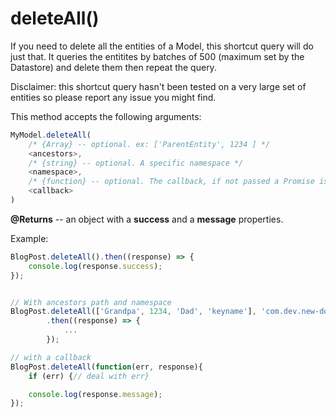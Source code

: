 # deleteAll\(\)

If you need to delete all the entities of a Model, this shortcut query will do just that. It queries the entitites by batches of 500 \(maximum set by the Datastore\) and delete them then repeat the query.

Disclaimer: this shortcut query hasn't been tested on a very large set of entities so please report any issue you might find.

This method accepts the following arguments:

```javascript
MyModel.deleteAll(
    /* {Array} -- optional. ex: ['ParentEntity', 1234 ] */
    <ancestors>,
    /* {string} -- optional. A specific namespace */
    <namespace>,
    /* {function} -- optional. The callback, if not passed a Promise is returned */
    <callback>
)
```

**@Returns** -- an object with a **success**  and a **message** properties.

Example:

```javascript
BlogPost.deleteAll().then((response) => {
    console.log(response.success);
});


// With ancestors path and namespace
BlogPost.deleteAll(['Grandpa', 1234, 'Dad', 'keyname'], 'com.dev.new-domain')
        .then((response) => {
            ...
        });

// with a callback
BlogPost.deleteAll(function(err, response){
    if (err) {// deal with err}

    console.log(response.message);
});
```

